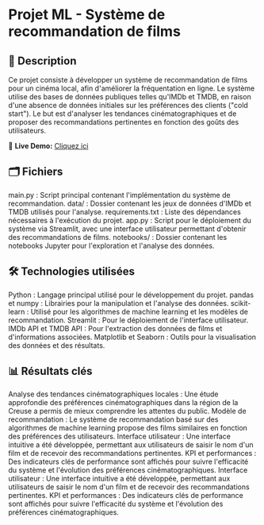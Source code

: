 # Projet ML - Système de recommandation de films

## 📜 Description
Ce projet consiste à développer un système de recommandation de films pour un cinéma local, afin d'améliorer la fréquentation en ligne. Le système utilise des bases de données publiques telles qu'IMDb et TMDB, en raison d'une absence de données initiales sur les préférences des clients ("cold start"). Le but est d'analyser les tendances cinématographiques et de proposer des recommandations pertinentes en fonction des goûts des utilisateurs.

🚀 **Live Demo:** [Cliquez ici](https://mimio91-streamlit-movie-recommendation.streamlit.app/) 

## 🗂️ Fichiers
main.py : Script principal contenant l'implémentation du système de recommandation.
data/ : Dossier contenant les jeux de données d'IMDb et TMDB utilisés pour l'analyse.
requirements.txt : Liste des dépendances nécessaires à l'exécution du projet.
app.py : Script pour le déploiement du système via Streamlit, avec une interface utilisateur permettant d'obtenir des recommandations de films.
notebooks/ : Dossier contenant les notebooks Jupyter pour l'exploration et l'analyse des données.

## 🛠️ Technologies utilisées
Python : Langage principal utilisé pour le développement du projet.
pandas et numpy : Librairies pour la manipulation et l'analyse des données.
scikit-learn : Utilisé pour les algorithmes de machine learning et les modèles de recommandation.
Streamlit : Pour le déploiement de l'interface utilisateur.
IMDb API et TMDB API : Pour l'extraction des données de films et d'informations associées.
Matplotlib et Seaborn : Outils pour la visualisation des données et des résultats.

## 📊 Résultats clés
Analyse des tendances cinématographiques locales : Une étude approfondie des préférences cinématographiques dans la région de la Creuse a permis de mieux comprendre les attentes du public.
Modèle de recommandation : Le système de recommandation basé sur des algorithmes de machine learning propose des films similaires en fonction des préférences des utilisateurs.
Interface utilisateur : Une interface intuitive a été développée, permettant aux utilisateurs de saisir le nom d'un film et de recevoir des recommandations pertinentes.
KPI et performances : Des indicateurs clés de performance sont affichés pour suivre l'efficacité du système et l'évolution des préférences cinématographiques.
Interface utilisateur : Une interface intuitive a été développée, permettant aux utilisateurs de saisir le nom d'un film et de recevoir des recommandations pertinentes.
KPI et performances : Des indicateurs clés de performance sont affichés pour suivre l'efficacité du système et l'évolution des préférences cinématographiques.
